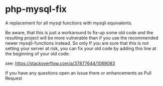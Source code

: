 # php-mysql-fix

A replacement for all mysql functions with mysqli equivalents.

Be aware, that this is just a workaround to fix-up some old code and the resulting project 
will be more vulnerable than if you use the recommended newer mysqli-functions instead.
So only If you are sure that this is not setting your server at risk, you can fix your old
code by adding this line at the beginning of your old code:

see: https://stackoverflow.com/a/37877644/1069083

If you have any questions open an issue there or enhancements as Pull Request
